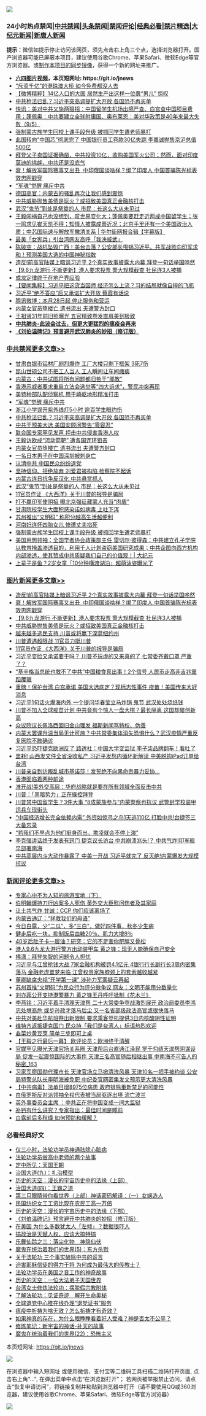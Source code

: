 ![](https://raw.githubusercontent.com/fqnews/bnews/master/64photo/fqnews-qr.jpg)

<div id="tt">
<h3>24小时热点禁闻|<a href="#%E4%B8%AD%E5%85%B1%E7%A6%81%E9%97%BB%E6%9B%B4%E5%A4%9A%E6%96%87%E7%AB%A0">中共禁闻</a>|<a href="#%E5%9B%BE%E7%89%87%E6%96%B0%E9%97%BB%E6%9B%B4%E5%A4%9A%E6%96%87%E7%AB%A0">头条禁闻</a>|<a href="#%E6%96%B0%E9%97%BB%E8%AF%84%E8%AE%BA%E6%9B%B4%E5%A4%9A%E6%96%87%E7%AB%A0">禁闻评论|<a href="#%E5%BF%85%E7%9C%8B%E7%BB%8F%E5%85%B8%E5%A5%BD%E6%96%87">经典必看|<a href="/video.md#%E7%A6%81%E7%89%87%E7%B2%BE%E9%80%89">禁片精选</a>|<a href="https://github.com/fqnews/djy/blob/master/gb/nf1351518.md#1">大纪元新闻</a>|<a href="https://github.com/fqnews/ntdtv/blob/master/gb/prog204.md#1">新唐人新闻</a></h3>
<div><b>提示：</b>微信如提示停止访问该网页，须先点击右上角三个点，选择浏览器打开。国产浏览器可能已屏蔽本项目，建议使用谷歌Chrome、苹果Safari、微软Edge等官方浏览器。或<a href="https://github.com/fqnews/bnews/blob/master/%E5%88%B6%E4%BD%9Cgit%E7%A6%81%E9%97%BB%E9%95%9C%E5%83%8F.md">制作本项目的同步镜像</a>，获得一个新的网址来推广。</div>
<ul>
<li><b><a href="http://d1.bdrive.tk/64.mp4" target="_blank">六四图片视频</a>，本页短网址: https://git.io/jnews</b></li>
<li><a href="/cnnews/hknews/20200906/1391772.md">“斥资千亿”的港珠澳大桥 如今免费都没人去</a></li>
<li><a href="/comments/20200906/1391804.md">【微博精粹】14亿人口的大国 居然生产出这样一位蠢“男儿” 惊叹</a></li>
<li><a href="/cbnews/20200906/1391837.md">中共枪法已乱？习近平突高调提扩大开放 各国恐不再买单</a></li>
<li><a href="/bannedvideo/20200906/1391673.md">快讯：美对中共又施两狠招：中国留学生机场出境严查、白宫查中国项目费用；篷佩奥：中共要建立全球附庸国、奥布莱恩：美对华政策是40年来最大失败（9/5）</a></li>
<li><a href="/cbnews/20200906/1391647.md">强制蒙古族学生回校上课手段升级 被抓回学生遭老师暴打</a></li>
<li><a href="/finance/20200906/1391944.md">此国转向“中国芯”彻底完了 中国银行员工卷款30亿失踪 李嘉诚抛售京沪总值500亿</a></li>
<li><a href="/bannedvideo/20200906/1391682.md">拜登父子卖国证据确凿，中共投资10亿，收购美国军火公司；然而，面对印度莫迪的挑衅，中共还是没底气</a></li>
<li><a href="/topimagenews/20200906/1391995.md">衰！解放军国际赛事又出丑  中印俄国谈啥样？绑了印度人 中国首骗陈光标表效忠网戳穿</a></li>
<li><a href="/cbnews/20200906/1391873.md">“军魂”觉醒 痛斥中共</a></li>
<li><a href="/cnnews/20200906/1391949.md">德国高官：内蒙古的骚乱再次让我们感到震惊</a></li>
<li><a href="/topimagenews/20200906/1391878.md">中共威胁抛售美债是玩火？或招致美国真正金融核打击</a></li>
<li><a href="/cbnews/20200906/1391825.md">武汉“鬼节”到处是祭奠的人 市民：长这么大从未见过</a></li>
<li><a href="/bannedvideo/20200906/1391999.md">王毅闯祸自己也没想到，叹世界变化大；蓬佩奥要赶走近两成中国留学生；张一鸣求见崔天凯不得；知情人披露成蕾近况；北京手里还有一个美国政治人质；中芯国际速与解放军撇清关系 | 华尔街网报合辑【字幕版】</a></li>
<li><a href="/cnnews/hknews/20200906/1391790.md">最美「女宪兵」引台湾网友高呼「我泱威武」</a></li>
<li><a href="/bannedvideo/20200906/1391641.md">陈破空：战机坠毁广西！美台击落？公安部长甩锅习近平。共军战败向印军求和！预测美国大选的中国神秘指数</a></li>
<li><a href="/topimagenews/20200906/1392072.md">造反!前高官陆媒上暗讽习近平 2个真实故事披露大内幕 拜登一句话举国哗然</a></li>
<li><a href="/topimagenews/20200906/1391905.md">【9.6九龙游行 不断更新】港人要求投票 警大规模截查 社民连3人被捕</a></li>
<li><a href="/ssgc/20200906/1391954.md">成龙定律终于在地产界应验</a></li>
<li><a href="/comments/20200906/1391677.md">【要闻集粹】习近平把这货当国师 经济怎么上流？习的结局就像自摔的飞机</a></li>
<li><a href="/baitai/20200906/1391815.md">习近平“绝不答应”后又承诺扩大开放 蔡霞有话说</a></li>
<li><a href="/cnnews/20200906/1391745.md">腾讯微博：本月28日起 停止服务和营运</a></li>
<li><a href="/cbnews/20200906/1391833.md">内蒙女官员堕楼亡 遗书流出 夫遭警方封口</a></li>
<li><a href="/yule/20200906/1391650.md">王祖贤31年前旧照曝光 五官精致卷发直肩美到极致</a></li>
<li><b><a href="/comments/20200211/1275071.md" target="_blank">中共肺炎-此波会过去，但更大更猛烈的瘟疫会再来</a></b></li>
<li><b><a href="/comments/20200207/1272816.md" target="_blank">《刘伯温碑记》预言避开武汉肺炎的妙招（修订版）</a></b></li>
</ul>
</div>

<div class="catlist">
<h3><a href="/cbnews/" target="_blank">中共禁闻</a><span><a href="/cbnews/" target="_blank" rel="nofollow">更多文章>></a></span></h3>
<ul>
<li><a href="/cbnews/20200907/1392102.md" target="_blank">甘肃白银市铝材厂剧烈爆炸 工厂大楼只剩下框架 3死7伤</a></li>
<li><a href="/cbnews/20200907/1392101.md" target="_blank">昆山世硕公司不把工人当人 工人瞬间让车间瘫痪</a></li>
<li><a href="/cbnews/20200906/1392065.md" target="_blank">内蒙古：中共试图将所有问题都归咎于“邪教”</a></li>
<li><a href="/cbnews/20200906/1392040.md" target="_blank">香港示威者要求重启立法会选举等“四大诉求”，警民冲突再现</a></li>
<li><a href="/cbnews/20200906/1391952.md" target="_blank">美特种部队配侦察机 用于崎岖地形精准打击</a></li>
<li><a href="/cbnews/20200906/1391873.md" target="_blank">“军魂”觉醒 痛斥中共</a></li>
<li><a href="/cbnews/20200906/1391875.md" target="_blank">浙江小学误开紫外线灯5小时 逾百学生眼灼伤</a></li>
<li><a href="/cbnews/20200906/1391837.md" target="_blank">中共枪法已乱？习近平突高调提扩大开放 各国恐不再买单</a></li>
<li><a href="/cbnews/20200906/1391836.md" target="_blank">中共干预美大选 美国安顾问警告“零容忍”</a></li>
<li><a href="/cbnews/20200906/1391835.md" target="_blank">联合国专家罕见发声 抨击中共侵害香港人权</a></li>
<li><a href="/cbnews/20200906/1391834.md" target="_blank">王毅访欧成“流动箭靶” 遭各国连环狙击</a></li>
<li><a href="/cbnews/20200906/1391833.md" target="_blank">内蒙女官员堕楼亡 遗书流出 夫遭警方封口</a></li>
<li><a href="/cbnews/20200906/1391832.md" target="_blank">一名日本男子在中国深圳被刺身亡</a></li>
<li><a href="/cbnews/20200906/1391828.md" target="_blank">认清中共 中国民众纷纷退党</a></li>
<li><a href="/cbnews/20200906/1391827.md" target="_blank">坚持信仰、拒绝放弃 刘爱君被构陷 检察院不起诉</a></li>
<li><a href="/cbnews/20200906/1391826.md" target="_blank">内蒙古连日抗争反汉化 中共悬赏抓人</a></li>
<li><a href="/cbnews/20200906/1391825.md" target="_blank">武汉“鬼节”到处是祭奠的人 市民：长这么大从未见过</a></li>
<li><a href="/topimagenews/20200906/1391807.md" target="_blank">11官员作证 《大西洋》关于川普的报导是骗局</a></li>
<li><a href="/cbnews/20200906/1391769.md" target="_blank">打不赢印军使阴招 曝北京强征藏蒙人充当“肉盾”</a></li>
<li><a href="/cbnews/20200906/1391768.md" target="_blank">甘肃院校学生大面积感染诺如病毒 上吐下泻</a></li>
<li><a href="/cbnews/20200906/1391767.md" target="_blank">苏州推出“文明码” 称积分越高生活越便利</a></li>
<li><a href="/cbnews/20200906/1391766.md" target="_blank">河南妇连怀四胎女儿 惨遭丈夫掐死</a></li>
<li><a href="/cbnews/20200906/1391647.md" target="_blank">强制蒙古族学生回校上课手段升级 被抓回学生遭老师暴打</a></li>
<li><a href="/cbnews/20200906/1391642.md" target="_blank">美国思想领袖：全国学者协会政策部主任 雷切尔·彼得森：中共建立孔子学院以教育掩盖渗透目的，利用千人计划盗窃美国研究成果；中共企图向西方机构内部渗透，使其赞成中共质疑我们自己的价值观！| 大纪元</a></li>
<li><a href="/cbnews/20200906/1391627.md" target="_blank">上辈子是鱼？2岁女童「10分钟横渡湖泊」超萌泳姿曝光了</a></li>

</ul>
</div>
<div class="catlist">
<h3><a href="/topimagenews/" target="_blank">图片新闻</a><span><a href="/topimagenews/" target="_blank" rel="nofollow">更多文章>></a></span></h3>
<ul>
<li><a href="/topimagenews/20200906/1392072.md" target="_blank">造反!前高官陆媒上暗讽习近平 2个真实故事披露大内幕 拜登一句话举国哗然</a></li>
<li><a href="/topimagenews/20200906/1391995.md" target="_blank">衰！解放军国际赛事又出丑  中印俄国谈啥样？绑了印度人 中国首骗陈光标表效忠网戳穿</a></li>
<li><a href="/topimagenews/20200906/1391905.md" target="_blank">【9.6九龙游行 不断更新】港人要求投票 警大规模截查 社民连3人被捕</a></li>
<li><a href="/topimagenews/20200906/1391878.md" target="_blank">中共威胁抛售美债是玩火？或招致美国真正金融核打击</a></li>
<li><a href="/topimagenews/20200906/1391824.md" target="_blank">越来越多选民支持 川普或将赢下深蓝纽约州</a></li>
<li><a href="/topimagenews/20200906/1391823.md" target="_blank">川普遭遇超限战 11官员力挺川普</a></li>
<li><a href="/topimagenews/20200906/1391807.md" target="_blank">11官员作证 《大西洋》关于川普的报导是骗局</a></li>
<li><a href="/topimagenews/20200905/1391560.md" target="_blank">习近平变脸又承诺要干吗？ 川普不玩虚的又来真的了 七常委齐戴口罩 严重了？</a></li>
<li><a href="/topimagenews/20200905/1391493.md" target="_blank">“基辛格当总统也救不了中共”中国粮食真出事！2个信号 人民币走高非吉兆重蹈覆辙</a></li>
<li><a href="/topimagenews/20200904/1391051.md" target="_blank">重磅！保护台湾 白宫承诺 美国大选底定？现标志性事件 疫苗！美国传来大好消息</a></li>
<li><a href="/topimagenews/20200904/1391029.md" target="_blank">习近平1句话火爆海内外 一个提问华春莹立马炸锅 鬼节 武汉处处烧纸钱</a></li>
<li><a href="/topimagenews/20200903/1390470.md" target="_blank">川普不加入全球疫苗计划 中共竟有个惊人一盘大棋？最长隔离 这国却屡创新高</a></li>
<li><a href="/topimagenews/20200903/1390075.md" target="_blank">众议院议长佩洛西回旧金山理发 福斯新闻骂特权、伪善</a></li>
<li><a href="/topimagenews/20200902/1389953.md" target="_blank">内蒙大罢课升温当局无计可施？中共常委集体消失恐惧什么？武汉疫情严重反复医院不敢确诊</a></li>
<li><a href="/topimagenews/20200902/1389888.md" target="_blank">习近平恐吓捷克欧洲反了 路透社：中国大学变监狱 李子柒品牌翻车！看吐了</a></li>
<li><a href="/topimagenews/20200902/1389840.md" target="_blank">噩耗! 山西发文件全省没收私产 习近平发愁内循环新解读 中美脱钩iPad订单给台湾</a></li>
<li><a href="/topimagenews/20200902/1389762.md" target="_blank">川普亲自到访叛乱城市基诺莎！发誓绝不向黑命贵暴力妥协…</a></li>
<li><a href="/comments/20200902/1389663.md" target="_blank">香港面临着两种前途</a></li>
<li><a href="/topimagenews/20200902/1389577.md" target="_blank">准开战!美外交高层：华府战略就是要在所有领域全面反击中共</a></li>
<li><a href="/topimagenews/20200902/1389489.md" target="_blank">川普：「黑暗势力」正在操控拜登</a></li>
<li><a href="/topimagenews/20200901/1389357.md" target="_blank">川普禁中国留学生？3件大事 “8成蒙族参与”内蒙警察也抗议 武警封学校装甲运兵车现街头</a></li>
<li><a href="/topimagenews/20200901/1389324.md" target="_blank">&#8220;中国经济增长完全依赖内需&#8221; 外资如惊弓之鸟1天逃110亿 打脸中共!台捷签三大备忘录</a></li>
<li><a href="/topimagenews/20200901/1389112.md" target="_blank">“若我们不早点为他们挺身而出，欺凌就会不停上演”</a></li>
<li><a href="/topimagenews/20200831/1388874.md" target="_blank">李克强讲话终于发表有窍门 捷克议长访台 中共崩溃兆头!？ 中共气炸!印军舰早部署南海</a></li>
<li><a href="/topimagenews/20200831/1388860.md" target="_blank">中共高层内斗大动作暴露了 中美一开战 习近平就完了 反灭绝!内蒙爆发大规模抗议</a></li>

</ul>
</div>
<div class="catlist">
<h3><a href="/comments/" target="_blank">新闻评论</a><span><a href="/comments/" target="_blank" rel="nofollow">更多文章>></a></span></h3>
<ul>
<li><a href="/comments/20200907/1392122.md" target="_blank">专家心中不为人知的旅游宝地（下）</a></li>
<li><a href="/comments/20200907/1392091.md" target="_blank">伯明翰爆持刀行凶案多人死伤 英外交大臣慰问伤者及其家庭</a></li>
<li><a href="/comments/20200906/1392059.md" target="_blank">让土共气炸 甘诚：CCP 你们应该离场了</a></li>
<li><a href="/comments/20200906/1392045.md" target="_blank">内蒙古通辽：“拯救我们的母语”</a></li>
<li><a href="/comments/20200906/1392007.md" target="_blank">今日白露，少“二瓜”，多“三白”，做好四件事，秋冬少生病</a></li>
<li><a href="/comments/20200906/1392006.md" target="_blank">健走后吃一块，抑制饭后血糖20％、肌力大增8％</a></li>
<li><a href="/comments/20200906/1392005.md" target="_blank">40岁后肚子卡一层油？研究：它的不足害你肥胖又骨松</a></li>
<li><a href="/comments/20200906/1391961.md" target="_blank">港人9.6九龙大游行警方出动装甲车 黄之锋：现无人能确保自己安全</a></li>
<li><a href="/comments/20200906/1391946.md" target="_blank">拂潇：拜登失智的问题令人担忧</a></li>
<li><a href="/comments/20200906/1391941.md" target="_blank">习近平与江曾抢钱大战 7家金融机构被罚4.1亿元 4银行行长副行长3周内密集落马 金融老虎噩梦来临 江曾权贵家族脖颈上的套索越收越紧</a></li>
<li><a href="/comments/20200906/1391927.md" target="_blank">董卿缺席央视“开学第一课” 涉孙力军案疑云再起</a></li>
<li><a href="/comments/20200906/1391926.md" target="_blank">苏州首推“文明码”为民众行为评分掀争议 网友：文明不能用分数量化</a></li>
<li><a href="/comments/20200906/1391908.md" target="_blank">刘亦菲公开支持港警暴力 黄之锋王丹呼吁抵制《花木兰》</a></li>
<li><a href="/comments/20200906/1391904.md" target="_blank">李燕铭：习近平着手清理天津帮 二十大常委争夺战激烈展开 政治局委员李鸿忠处境高危 或步孙政才落马后尘 又一名省部级政法高官或很快落马</a></li>
<li><a href="/comments/20200906/1391890.md" target="_blank">中共对美赴华航班祭出新限制 要求乘客登机提供3日内核酸阴性证明</a></li>
<li><a href="/comments/20200906/1391883.md" target="_blank">维特齐返抵捷克国门 民众持「我们是台湾人」标语热烈欢迎</a></li>
<li><a href="/comments/20200906/1391881.md" target="_blank">韭菜炒黄豆芽 简单三步即可上桌</a></li>
<li><a href="/comments/20200906/1391869.md" target="_blank">【王毅之行最后一幕】 欧评论员：欧洲终于清醒</a></li>
<li><a href="/comments/20200906/1391860.md" target="_blank">官媒罕见曝光天津官场关系圈 天津帮后台直通江泽民 罗干勾结天津帮阴谋设局 促发一起震惊国际的大事件 天津三名高官随后相继出事 中南海不可告人的秘密_163</a></li>
<li><a href="/comments/20200906/1391859.md" target="_blank">习家军廖国勋代理市长 天津官场立马掀清洗风暴 天津10名一把手被约谈 公安局特警总队长李明海被免职 中纪委官网密集发文预示更大清洗风暴</a></li>
<li><a href="/comments/20200906/1391856.md" target="_blank">【中共病毒】法单日增8975位病患 政府排除重新禁足的可能性</a></li>
<li><a href="/comments/20200906/1391855.md" target="_blank">白俄罗斯反对派领袖全权代表被当局驱逐出境 流亡波兰</a></li>
<li><a href="/comments/20200906/1391854.md" target="_blank">英外事委员会主席 ：中共正在将中国变成一间大监狱</a></li>
<li><a href="/comments/20200906/1391853.md" target="_blank">补钙有什么讲究？专家指出：最佳时间是睡前</a></li>
<li><a href="/comments/20200906/1391852.md" target="_blank">白露前后多秋燥 如何预防和缓解？</a></li>

</ul>
</div>

<div class="catlist">
<h3>必看经典好文</h3>
<ul>
<li><a href="/health/20170626/780270.md" target="_blank">仅三小时，法轮功学员神通祛除心脏病</a></li>
<li><a href="/comments/20200629/1352533.md" target="_blank">法轮功学员做高中老师的两个故事</a></li>
<li><a href="/tculture/xiulian/20151111/470021.md" target="_blank">定中所见：天国王朝</a></li>
<li><a href="/cbnews/20180315/914943.md" target="_blank">治国大道(九)：礼治模型</a></li>
<li><a href="/tculture/20121025/73065.md" target="_blank">历史的天空：漫长的宇宙历史中的法缘（上部）</a></li>
<li><a href="/cbnews/20180310/912637.md" target="_blank">治国大道(四)：王霸之道</a></li>
<li><a href="/comments/20200426/1319648.md" target="_blank">第三只眼睛带你看世界（上部）神话密码解译：（一）女娲造人</a></li>
<li><a href="/lifebaike/20200515/1328783.md" target="_blank">民国纺织女工工资比现在农民工高一万倍</a></li>
<li><a href="/tculture/20121025/73066.md" target="_blank">历史的天空：漫长的宇宙历史中的法缘（下部）</a></li>
<li><a href="/comments/20200207/1272816.md" target="_blank">《刘伯温碑记》预言避开中共肺炎的妙招（修订版）</a></li>
<li><a href="/comments/20200427/1319933.md" target="_blank">在美国 为什么多数犹太人「左倾」？数据很吓人</a></li>
<li><a href="/comments/20200814/1379994.md" target="_blank">搞政治是天赋人权，应该大搞特搞</a></li>
<li><a href="/tculture/20190101/1056889.md" target="_blank">乐舞仙踪之三：落尘化物　神隐仙伏</a></li>
<li><a href="/topimagenews/20180524/946967.md" target="_blank">魔鬼在统治着我们的世界(5)：东方杀戮</a></li>
<li><a href="/cbnews/20200703/1354907.md" target="_blank">关于法轮功 三个事实破除中共的谎言</a></li>
<li><a href="/comments/20200622/1346846.md" target="_blank">迫害耶稣信徒的得力干将  为何成为最伟大的传教士？</a></li>
<li><a href="/comments/20200511/1326751.md" target="_blank">法轮功学员在美国之音工作的神奇故事</a></li>
<li><a href="/tculture/20121025/73067.md" target="_blank">历史的天空：一位大法弟子天国世界</a></li>
<li><a href="/cbnews/20200610/1342772.md" target="_blank">台湾女士修炼法轮功：摆脱假宗教附体</a></li>
<li><a href="/comments/20200307/1289968.md" target="_blank">了解法轮功：见证奇迹　解开生命奥秘</a></li>
<li><a href="/cbnews/20200819/1382346.md" target="_blank">全球退党中心推在线办理“退党证书”服务</a></li>
<li><a href="/comments/20200502/1322275.md" target="_blank">瘟疫中祈祷为啥无效？怎么祈祷才有奇效？</a></li>
<li><a href="/comments/20200623/1346844.md" target="_blank">如果神真的存在，为什么眼睁睁看着好人受难？神是否太不公平？</a></li>
<li><a href="/comments/20190418/1115565.md" target="_blank">修炼笔记：新宇宙的神话-补天的故事</a></li>
<li><a href="/comments/20180804/981524.md" target="_blank">魔鬼在统治着我们的世界(22)：恐怖主义</a></li>

</ul>
</div>

本页短网址: https://git.io/jnews

![](https://raw.githubusercontent.com/fqnews/bnews/master/64photo/fqnews-qr.jpg)

在浏览器中输入短网址 或使用微信、支付宝等二维码工具扫描二维码打开页面, 点击右上角"...", 在弹出菜单中点击“在浏览器打开”； 若网页被举报禁止访问，请点击“恢复申请访问”，将链接复制并粘贴到浏览器中打开（请不要使用QQ或360浏览器，建议使用谷歌Chrome、苹果Safari、微软Edge等官方浏览器）

![](https://raw.githubusercontent.com/fqnews/bnews/master/64photo/wx.jpg)